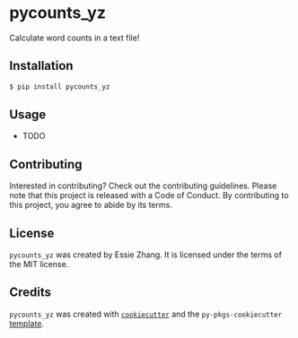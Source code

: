 # pycounts_yz

Calculate word counts in a text file!

## Installation

```bash
$ pip install pycounts_yz
```

## Usage

- TODO

## Contributing

Interested in contributing? Check out the contributing guidelines. Please note that this project is released with a Code of Conduct. By contributing to this project, you agree to abide by its terms.

## License

`pycounts_yz` was created by Essie Zhang. It is licensed under the terms of the MIT license.

## Credits

`pycounts_yz` was created with [`cookiecutter`](https://cookiecutter.readthedocs.io/en/latest/) and the `py-pkgs-cookiecutter` [template](https://github.com/py-pkgs/py-pkgs-cookiecutter).
